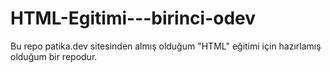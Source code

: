 # HTML-Egitimi---birinci-odev
Bu repo patika.dev sitesinden almış olduğum "HTML" eğitimi için hazırlamış olduğum bir repodur.
